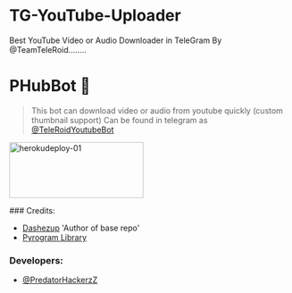 # TG-YouTube-Uploader

Best YouTube Video or Audio Downloader in TeleGram By @TeamTeleRoid........ 

# PHubBot 🤣

> This bot can download video or audio from youtube quickly (custom thumbnail support) Can be found in telegram as [@TeleRoidYoutubeBot](https://t.me/TeleRoid_YouTube_Bot)

<a href="https://heroku.com/deploy?template= https://heroku.com/deploy?template=https://github.com/PredatorHackerzZ/TG-YouTube-Uploader">
    <img src="https://github.com/nikhileashy/justfor_testing/blob/main/herokudeploy-01-cropped.svg" alt="herokudeploy-01" border="0" height="100" width="240"></a>
</p>
### Credits:

- [Dashezup](https://github.com/dashezup) 'Author of base repo'
- [Pyrogram Library](https://github.com/pyrogram/pyrogram)

### Developers:
- [@PredatorHackerzZ](https://t.me/PredatorHackerzZ_bot)
